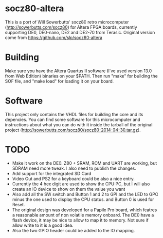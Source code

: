 socz80-altera
===============

This is a port of Will Sowerbutts' socz80 retro microcomputer (http://sowerbutts.com/socz80) for Altera FPGA boards, currently supporting DE0, DE0-nano, DE2 and DE2-70 from Terasic.
Original version come from https://github.com/slp/socz80-altera

Building
========

Make sure you have the Altera Quartus II software (I've used version 13.0 from Web Edition) binaries on your $PATH. Then run "make" for building the SOF file, and "make load" for loading it on your board.

Software
========

This project only contains the VHDL files for building the core and its depencies. You can find some software for this microcomputer and instructions about what you can do with it inside the tarball of the original project (http://sowerbutts.com/socz80/socz80-2014-04-30.tar.gz).

TODO
====

* Make it work on the DE0. Z80 + SRAM, ROM and UART are working, but SDRAM need more tweak. I also need to publish the changes.
* Add support for the integrated SD Card
* Video Out and PS2 for a keyboard could be also a nice entry.
* Currently the 4 hex digit are used to show the CPU PC, but I will also create an IO device to show on them the value you want
* Also add all the SW switch and Button 1 and 2 to GPI and the LED to GPO minus the one used to display the CPU status. and Button 0 is used for Reset.
* The original design was developed for a Papilo Pro board, which featres a reasonable amount of non volatile memory onboard. The DE0 have a flash device, it may be nice to allow to map it to memory. Not sure if allow write to it is a good idea.
* Also the two GPIO header could be added to the IO mapping.
